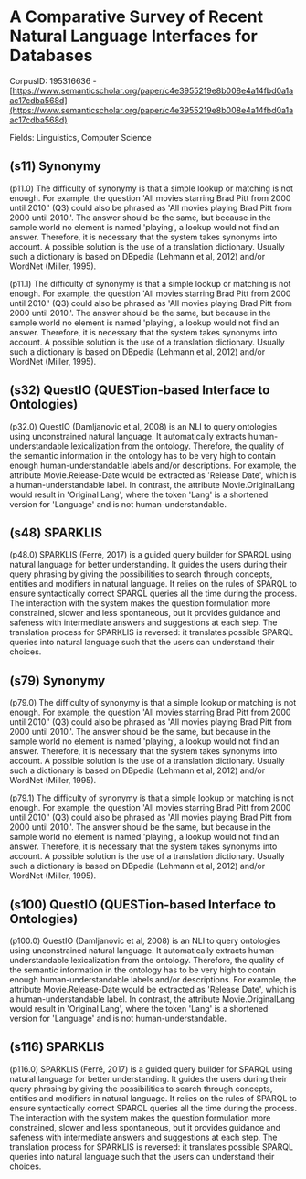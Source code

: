 # A Comparative Survey of Recent Natural Language Interfaces for Databases

CorpusID: 195316636 - [https://www.semanticscholar.org/paper/c4e3955219e8b008e4a14fbd0a1aac17cdba568d](https://www.semanticscholar.org/paper/c4e3955219e8b008e4a14fbd0a1aac17cdba568d)

Fields: Linguistics, Computer Science

## (s11) Synonymy
(p11.0) The difficulty of synonymy is that a simple lookup or matching is not enough. For example, the question 'All movies starring Brad Pitt from 2000 until 2010.' (Q3) could also be phrased as 'All movies playing Brad Pitt from 2000 until 2010.'. The answer should be the same, but because in the sample world no element is named 'playing', a lookup would not find an answer. Therefore, it is necessary that the system takes synonyms into account. A possible solution is the use of a translation dictionary. Usually such a dictionary is based on DBpedia (Lehmann et al, 2012) and/or WordNet (Miller, 1995).

(p11.1) The difficulty of synonymy is that a simple lookup or matching is not enough. For example, the question 'All movies starring Brad Pitt from 2000 until 2010.' (Q3) could also be phrased as 'All movies playing Brad Pitt from 2000 until 2010.'. The answer should be the same, but because in the sample world no element is named 'playing', a lookup would not find an answer. Therefore, it is necessary that the system takes synonyms into account. A possible solution is the use of a translation dictionary. Usually such a dictionary is based on DBpedia (Lehmann et al, 2012) and/or WordNet (Miller, 1995).
## (s32) QuestIO (QUESTion-based Interface to Ontologies)
(p32.0) QuestIO (Damljanovic et al, 2008) is an NLI to query ontologies using unconstrained natural language. It automatically extracts human-understandable lexicalization from the ontology. Therefore, the quality of the semantic information in the ontology has to be very high to contain enough human-understandable labels and/or descriptions. For example, the attribute Movie.Release-Date would be extracted as 'Release Date', which is a human-understandable label. In contrast, the attribute Movie.OriginalLang would result in 'Original Lang', where the token 'Lang' is a shortened version for 'Language' and is not human-understandable.
## (s48) SPARKLIS
(p48.0) SPARKLIS (Ferré, 2017) is a guided query builder for SPARQL using natural language for better understanding. It guides the users during their query phrasing by giving the possibilities to search through concepts, entities and modifiers in natural language. It relies on the rules of SPARQL to ensure syntactically correct SPARQL queries all the time during the process. The interaction with the system makes the question formulation more constrained, slower and less spontaneous, but it provides guidance and safeness with intermediate answers and suggestions at each step. The translation process for SPARKLIS is reversed: it translates possible SPARQL queries into natural language such that the users can understand their choices.
## (s79) Synonymy
(p79.0) The difficulty of synonymy is that a simple lookup or matching is not enough. For example, the question 'All movies starring Brad Pitt from 2000 until 2010.' (Q3) could also be phrased as 'All movies playing Brad Pitt from 2000 until 2010.'. The answer should be the same, but because in the sample world no element is named 'playing', a lookup would not find an answer. Therefore, it is necessary that the system takes synonyms into account. A possible solution is the use of a translation dictionary. Usually such a dictionary is based on DBpedia (Lehmann et al, 2012) and/or WordNet (Miller, 1995).

(p79.1) The difficulty of synonymy is that a simple lookup or matching is not enough. For example, the question 'All movies starring Brad Pitt from 2000 until 2010.' (Q3) could also be phrased as 'All movies playing Brad Pitt from 2000 until 2010.'. The answer should be the same, but because in the sample world no element is named 'playing', a lookup would not find an answer. Therefore, it is necessary that the system takes synonyms into account. A possible solution is the use of a translation dictionary. Usually such a dictionary is based on DBpedia (Lehmann et al, 2012) and/or WordNet (Miller, 1995).
## (s100) QuestIO (QUESTion-based Interface to Ontologies)
(p100.0) QuestIO (Damljanovic et al, 2008) is an NLI to query ontologies using unconstrained natural language. It automatically extracts human-understandable lexicalization from the ontology. Therefore, the quality of the semantic information in the ontology has to be very high to contain enough human-understandable labels and/or descriptions. For example, the attribute Movie.Release-Date would be extracted as 'Release Date', which is a human-understandable label. In contrast, the attribute Movie.OriginalLang would result in 'Original Lang', where the token 'Lang' is a shortened version for 'Language' and is not human-understandable.
## (s116) SPARKLIS
(p116.0) SPARKLIS (Ferré, 2017) is a guided query builder for SPARQL using natural language for better understanding. It guides the users during their query phrasing by giving the possibilities to search through concepts, entities and modifiers in natural language. It relies on the rules of SPARQL to ensure syntactically correct SPARQL queries all the time during the process. The interaction with the system makes the question formulation more constrained, slower and less spontaneous, but it provides guidance and safeness with intermediate answers and suggestions at each step. The translation process for SPARKLIS is reversed: it translates possible SPARQL queries into natural language such that the users can understand their choices.
